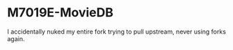 # M7019E-MovieDB
I accidentally nuked my entire fork trying to pull upstream, never using forks again.
